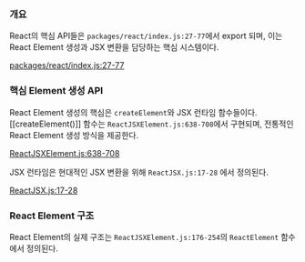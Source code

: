 
### 개요

React의 핵심 API들은 `packages/react/index.js:27-77`에서 export 되며, 이는 React Element 생성과 JSX 변환을 담당하는 핵심 시스템이다.

[packages/react/index.js:27-77](https://vscode.dev/github/facebook/react/blob/v19.1.0/packages/react/index.js#L27-L76)

### 핵심 Element 생성 API

React Element 생성의 핵심은 `createElement`와 JSX 런타임 함수들이다.
[[createElement()]] 함수는 `ReactJSXElement.js:638-708`에서 구현되며, 전통적인 React Element 생성 방식을 제공한다.

[ReactJSXElement.js:638-708](https://vscode.dev/github/facebook/react/blob/v19.1.0/packages/react/src/jsx/ReactJSXElement.js#L638-L764)

JSX 런타임은 현대적인 JSX 변환을 위해 `ReactJSX.js:17-28` 에서 정의된다.

[ReactJSX.js:17-28](https://vscode.dev/github/facebook/react/blob/v19.1.0/packages/react/src/jsx/ReactJSX.js#L17-L29)

### React Element 구조

React Element의 실제 구조는 `ReactJSXElement.js:176-254`의 `ReactElement` 함수에서 정의된다.

